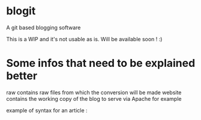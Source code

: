 blogit
======

A git based blogging software

This is a WIP and it's not usable as is. Will be available soon ! :)

Some infos that need to be explained better
===========================================

raw contains raw files from which the conversion will be made
website contains the working copy of the blog to serve via Apache for example


example of syntax for an article :
<!--
	@tags=***
	@titre=***
	@author=Phyks
	@date=23062013-1337
->
<article content>
